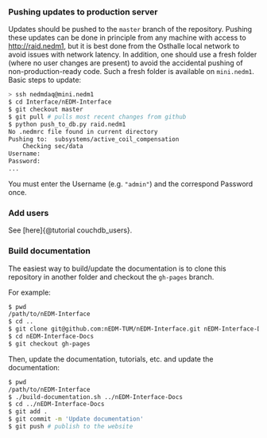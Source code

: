 
### Pushing updates to production server

Updates should be pushed to the `master` branch of the repository.  Pushing
these updates can be done in principle from any machine with access to
http://raid.nedm1, but it is best done from the Osthalle local network to avoid
issues with network latency.  In addition, one should use a fresh folder (where
no user changes are present) to avoid the accidental pushing of
non-production-ready code. Such a fresh folder is available on `mini.nedm1`.
Basic steps to update:

```bash
> ssh nedmdaq@mini.nedm1
$ cd Interface/nEDM-Interface
$ git checkout master
$ git pull # pulls most recent changes from github
$ python push_to_db.py raid.nedm1
No .nedmrc file found in current directory
Pushing to:  subsystems/active_coil_compensation
    Checking sec/data
Username:
Password:
...
```
You must enter the Username (e.g. `"admin"`) and the correspond Password once.

### Add users

See [here]{@tutorial couchdb_users}.

<a name="build_documentation"></a>
### Build documentation
The easiest way to build/update the documentation is to clone this repository
in another folder and checkout the `gh-pages` branch.

For example:

```bash
$ pwd
/path/to/nEDM-Interface
$ cd ..
$ git clone git@github.com:nEDM-TUM/nEDM-Interface.git nEDM-Interface-Docs
$ cd nEDM-Interface-Docs
$ git checkout gh-pages
```

Then, update the documentation, tutorials, etc. and update the documentation:

```bash
$ pwd
/path/to/nEDM-Interface
$ ./build-documentation.sh ../nEDM-Interface-Docs
$ cd ../nEDM-Interface-Docs
$ git add .
$ git commit -m 'Update documentation'
$ git push # publish to the website
```
